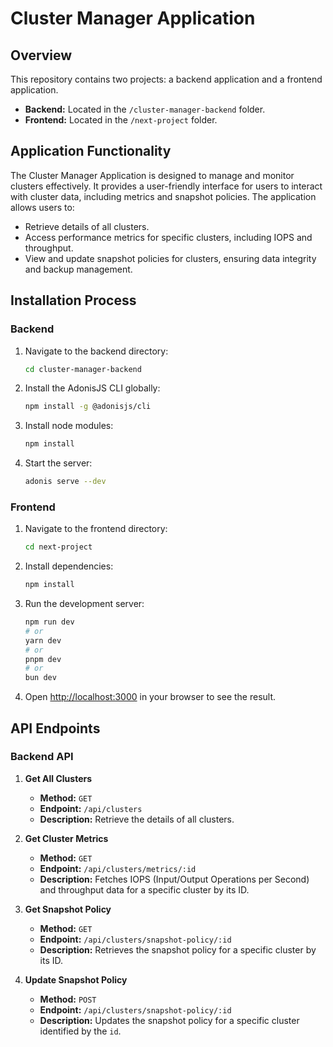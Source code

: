 # Cluster Manager Application

## Overview
This repository contains two projects: a backend application and a frontend application.

- **Backend:** Located in the `/cluster-manager-backend` folder.
- **Frontend:** Located in the `/next-project` folder.

## Application Functionality
The Cluster Manager Application is designed to manage and monitor clusters effectively. It provides a user-friendly interface for users to interact with cluster data, including metrics and snapshot policies. The application allows users to:

- Retrieve details of all clusters.
- Access performance metrics for specific clusters, including IOPS and throughput.
- View and update snapshot policies for clusters, ensuring data integrity and backup management.

## Installation Process

### Backend

1. Navigate to the backend directory:
   ```bash
   cd cluster-manager-backend
   ```

2. Install the AdonisJS CLI globally:
   ```bash
   npm install -g @adonisjs/cli
   ```

3. Install node modules:
   ```bash
   npm install
   ```

4. Start the server:
   ```bash
   adonis serve --dev
   ```

### Frontend

1. Navigate to the frontend directory:
   ```bash
   cd next-project
   ```

2. Install dependencies:
   ```bash
   npm install
   ```

3. Run the development server:
   ```bash
   npm run dev
   # or
   yarn dev
   # or
   pnpm dev
   # or
   bun dev
   ```

4. Open [http://localhost:3000](http://localhost:3000) in your browser to see the result.

## API Endpoints

### Backend API

1. **Get All Clusters**
   - **Method:** `GET`
   - **Endpoint:** `/api/clusters`
   - **Description:** Retrieve the details of all clusters.

2. **Get Cluster Metrics**
   - **Method:** `GET`
   - **Endpoint:** `/api/clusters/metrics/:id`
   - **Description:** Fetches IOPS (Input/Output Operations per Second) and throughput data for a specific cluster by its ID.

3. **Get Snapshot Policy**
   - **Method:** `GET`
   - **Endpoint:** `/api/clusters/snapshot-policy/:id`
   - **Description:** Retrieves the snapshot policy for a specific cluster by its ID.

4. **Update Snapshot Policy**
   - **Method:** `POST`
   - **Endpoint:** `/api/clusters/snapshot-policy/:id`
   - **Description:** Updates the snapshot policy for a specific cluster identified by the `id`.
